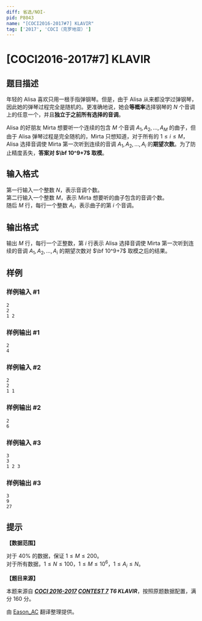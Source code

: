 ```yaml
---
diff: 省选/NOI-
pid: P8043
name: "[COCI2016-2017#7] KLAVIR"
tag: ['2017', 'COCI（克罗地亚）']
---
```

# [COCI2016-2017#7] KLAVIR
## 题目描述

年轻的 Alisa 喜欢只用一根手指弹钢琴。但是，由于 Alisa 从来都没学过弹钢琴，因此她的弹琴过程完全是随机的。更准确地说，她会**等概率**选择钢琴的 $N$ 个音调上的任意一个，并且**独立于之前所有选择的音调**。

Alisa 的好朋友 Mirta 想要听一个连续的包含 $M$ 个音调 $A_1,A_2,\dots,A_M$ 的曲子，但由于 Alisa 弹琴过程是完全随机的，Mirta 只想知道，对于所有的 $1\leqslant i\leqslant M$，Alisa 选择音调使 Mirta 第一次听到连续的音调 $A_1,A_2,\dots,A_i$ 的**期望次数**。为了防止精度丢失，**答案对 $\bf 10^9+7$ 取模**。
## 输入格式

第一行输入一个整数 $N$，表示音调个数。  
第二行输入一个整数 $M$，表示 Mirta 想要听的曲子包含的音调个数。  
随后 $M$ 行，每行一个整数 $A_i$，表示曲子的第 $i$ 个音调。
## 输出格式

输出 $M$ 行，每行一个正整数，第 $i$ 行表示 Alisa 选择音调使 Mirta 第一次听到连续的音调 $A_1,A_2,\dots,A_i$ 的期望次数对 $\bf 10^9+7$ 取模之后的结果。
## 样例

### 样例输入 #1
```
2
2
1 2
```
### 样例输出 #1
```
2
4
```
### 样例输入 #2
```
2
2
1 1
```
### 样例输出 #2
```
2
6
```
### 样例输入 #3
```
3
3
1 2 3
```
### 样例输出 #3
```
3
9
27
```
## 提示

**【数据范围】**

对于 $40\%$ 的数据，保证 $1\leqslant M\leqslant 200$。  
对于所有数据，$1\leqslant N\leqslant 100$，$1\leqslant M\leqslant 10^6$，$1\leqslant A_i\leqslant N$。

**【题目来源】**

本题来源自 **_[COCI 2016-2017](https://hsin.hr/coci/archive/2016_2017/) [CONTEST 7](https://hsin.hr/coci/archive/2016_2017/contest7_tasks.pdf) T6 KLAVIR_**，按照原题数据配置，满分 $160$ 分。

由 [Eason_AC](https://www.luogu.com.cn/user/112917) 翻译整理提供。
